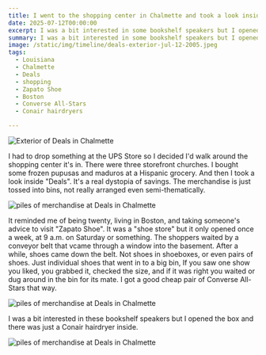 ```yaml
---
title: I went to the shopping center in Chalmette and took a look inside Deals.
date: 2025-07-12T00:00:00
excerpt: I was a bit interested in some bookshelf speakers but I opened the box and there was just a Conair hairdryer inside.
summary: I was a bit interested in some bookshelf speakers but I opened the box and there was just a Conair hairdryer inside.
image: /static/img/timeline/deals-exterior-jul-12-2005.jpeg
tags:
  - Louisiana
  - Chalmette
  - Deals
  - shopping
  - Zapato Shoe
  - Boston
  - Converse All-Stars
  - Conair hairdryers

---
```


![Exterior of Deals in Chalmette](/static/img/timeline/deals-exterior-jul-12-2005.jpeg)

I had to drop something at the UPS Store so I decided I'd walk around the shopping center it's in. There were three storefront churches. I bought some frozen pupusas and maduros at a Hispanic grocery. And then I took a look inside "Deals". It's a real dystopia of savings. The merchandise is just tossed into bins, not really arranged even semi-thematically.

![piles of merchandise at Deals in Chalmette](/static/img/timeline/deals-merch-2-jul-12-2005.jpeg)

It reminded me of being twenty, living in Boston, and taking someone's advice to visit "Zapato Shoe". It was a "shoe store" but it only opened once a week, at 9 a.m. on Saturday or something. The shoppers waited by a conveyor belt that vcame through a window into the basement. After a while, shoes came down the belt. Not shoes in shoeboxes, or even pairs of shoes. Just individual shoes that went in to a big bin, If you saw one show you liked, you grabbed it, checked the size, and if it was right you waited or dug around in the bin for its mate. I got a good cheap pair of Converse All-Stars that way.

![piles of merchandise at Deals in Chalmette](/static/img/timeline/deals-merch-1-jul-12-2005.jpeg)

I was a bit interested in these bookshelf speakers but I opened the box and there was just a Conair hairdryer inside.

![piles of merchandise at Deals in Chalmette](/static/img/timeline/deals-merch-3-jul-12-2005.jpeg)